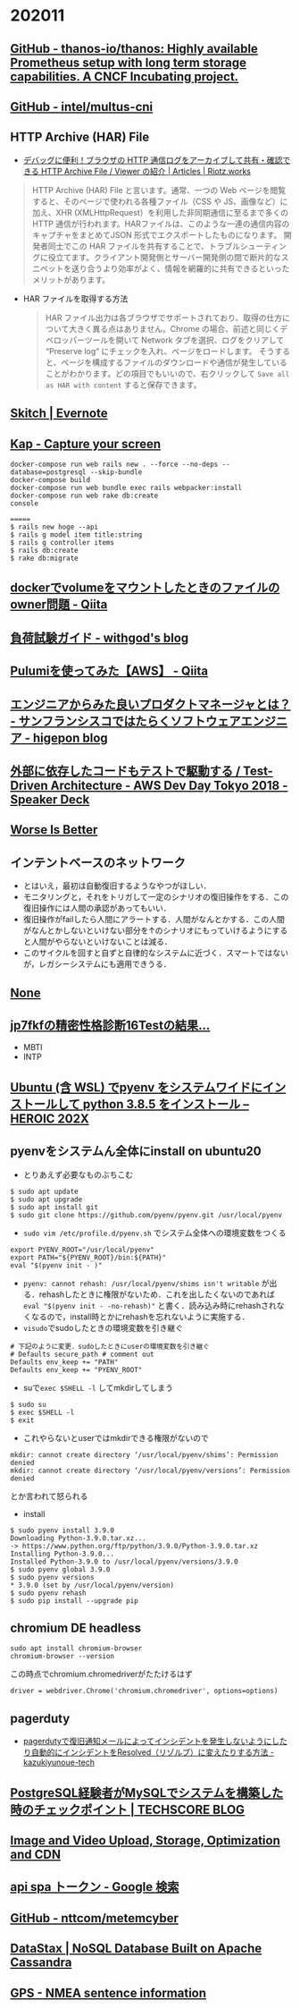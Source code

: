 # 202011

## [GitHub - thanos-io/thanos: Highly available Prometheus setup with long term storage capabilities. A CNCF Incubating project.](https://github.com/thanos-io/thanos)

## [GitHub - intel/multus-cni](https://github.com/intel/multus-cni)

## HTTP Archive (HAR) File
- [デバッグに便利！ブラウザの HTTP 通信ログをアーカイブして共有・確認できる HTTP Archive File / Viewer の紹介 | Articles | Riotz.works](https://riotz.works/articles/lopburny/2019/09/15/introduce-http-archive-file-and-viewer/)
> HTTP Archive (HAR) File と言います。通常、一つの Web ページを閲覧すると、そのページで使われる各種ファイル（CSS や JS、画像など）に加え、XHR (XMLHttpRequest）を利用した非同期通信に至るまで多くの HTTP 通信が行われます。HARファイルは、このような一連の通信内容のキャプチャをまとめてJSON 形式でエクスポートしたものになります。
> 開発者同士でこの HAR ファイルを共有することで、トラブルシューティングに役立てます。クライアント開発側とサーバー開発側の間で断片的なスニペットを送り合うより効率がよく、情報を網羅的に共有できるといったメリットがあります。

- HAR ファイルを取得する方法
  > HAR ファイル出力は各ブラウザでサポートされており、取得の仕方について大きく異る点はありません。Chrome の場合、前述と同じくデベロッパーツールを開いて Network タブを選択、ログをクリアして “Preserve log“ にチェックを入れ、ページをロードします。
  > そうすると、ページを構成するファイルのダウンロードや通信が発生していることがわかります。どの項目でもいいので、右クリックして `Save all as HAR with content` すると保存できます。

## [Skitch | Evernote](https://evernote.com/intl/jp/products/skitch)

## [Kap - Capture your screen](https://getkap.co/)

```
docker-compose run web rails new . --force --no-deps --database=postgresql --skip-bundle
docker-compose build
docker-compose run web bundle exec rails webpacker:install
docker-compose run web rake db:create
console

=====
$ rails new hoge --api
$ rails g model item title:string
$ rails g controller items
$ rails db:create
$ rake db:migrate
```

## [dockerでvolumeをマウントしたときのファイルのowner問題 - Qiita](https://qiita.com/yohm/items/047b2e68d008ebb0f001)

## [負荷試験ガイド - withgod's blog](https://withgod.hatenablog.com/entry/2020/11/09/131930#fn-3345c36e)

## [Pulumiを使ってみた【AWS】 - Qiita](https://qiita.com/KsntsTt/items/6fb71af2d265939184c3)

## [エンジニアからみた良いプロダクトマネージャとは？ - サンフランシスコではたらくソフトウェアエンジニア - higepon blog](https://higepon.hatenablog.com/entry/20150725/1437752889)

## [外部に依存したコードもテストで駆動する / Test-Driven Architecture - AWS Dev Day Tokyo 2018 - Speaker Deck](https://speakerdeck.com/twada/test-driven-architecture-aws-dev-day-tokyo-2018)

## [Worse Is Better](http://www.kt.rim.or.jp/~hisashim/gabriel/WorseIsBetter.ja.html)

## インテントベースのネットワーク
  - とはいえ，最初は自動復旧するようなやつがほしい．
  - モニタリングと，それをトリガして一定のシナリオの復旧操作をする．この復旧操作には人間の承認があってもいい．
  - 復旧操作がfailしたら人間にアラートする．人間がなんとかする．この人間がなんとかしないといけない部分を↑のシナリオにもっていけるようにすると人間がやらないといけないことは減る．
  - このサイクルを回すと自ずと自律的なシステムに近づく．スマートではないが，レガシーシステムにも適用できうる．

## [None](https://www.monotaro.com/p/5351/0958/)

## [jp7fkfの精密性格診断16Testの結果...](https://16test.uranaino.net/share/GqiRx2C0szqG9DrU5F3T)
- MBTI
- INTP

## [Ubuntu (含 WSL) でpyenv をシステムワイドにインストールして python 3.8.5 をインストール – HEROIC 202X](https://home.hirosaki-u.ac.jp/heroic-2020/970/)

## pyenvをシステムん全体にinstall on ubuntu20
- とりあえず必要なものぶちこむ
```
$ sudo apt update
$ sudo apt upgrade
$ sudo apt install git
$ sudo git clone https://github.com/pyenv/pyenv.git /usr/local/pyenv
```
- `sudo vim /etc/profile.d/pyenv.sh` でシステム全体への環境変数をつくる
```
export PYENV_ROOT="/usr/local/pyenv"
export PATH="${PYENV_ROOT}/bin:${PATH}"
eval "$(pyenv init - )"
```
  - `pyenv: cannot rehash: /usr/local/pyenv/shims isn't writable`
    が出る．rehashしたときに権限がないため．これを出したくないのであれば `eval "$(pyenv init - -no-rehash)"` と書く．読み込み時にrehashされなくなるので，install時とかにrehashを忘れないように実施する．
- `visudo`でsudoしたときの環境変数を引き継ぐ
```
# 下記のように変更．sudoしたときにuserの環境変数を引き継ぐ
# Defaults secure_path # comment out
Defaults env_keep += "PATH"
Defaults env_keep += "PYENV_ROOT"
```
- suで`exec $SHELL -l` してmkdirしてしまう
```
$ sudo su
$ exec $SHELL -l
$ exit
```
  - これやらないとuserではmkdirできる権限がないので
  ```
  mkdir: cannot create directory ‘/usr/local/pyenv/shims’: Permission denied
  mkdir: cannot create directory ‘/usr/local/pyenv/versions’: Permission denied
  ```
  とか言われて怒られる
- install
```
$ sudo pyenv install 3.9.0
Downloading Python-3.9.0.tar.xz...
-> https://www.python.org/ftp/python/3.9.0/Python-3.9.0.tar.xz
Installing Python-3.9.0...
Installed Python-3.9.0 to /usr/local/pyenv/versions/3.9.0
$ sudo pyenv global 3.9.0
$ sudo pyenv versions
* 3.9.0 (set by /usr/local/pyenv/version)
$ sudo pyenv rehash
$ sudo pip install --upgrade pip
```

## chromium DE headless
```
sudo apt install chromium-browser
chromium-browser --version
```
この時点でchromium.chromedriverがたたけるはず
```
driver = webdriver.Chrome('chromium.chromedriver', options=options)
```

## pagerduty
- [pagerdutyで復旧通知メールによってインシデントを発生しないようにしたり自動的にインシデントをResolved（リゾルブ）に変えたりする方法 - kazukiyunoue-tech](http://kazukiyunoue-tech.hatenablog.com/entry/2016/01/15/180236)

## [PostgreSQL経験者がMySQLでシステムを構築した時のチェックポイント | TECHSCORE BLOG](https://www.techscore.com/blog/2014/12/01/checkpoint_of_mysql_for_pg_user/)

## [Image and Video Upload, Storage, Optimization and CDN](https://cloudinary.com/)

## [api spa トークン - Google 検索](https://www.google.com/search?q=api+spa+%E3%83%88%E3%83%BC%E3%82%AF%E3%83%B3&oq=api+spa+%E3%83%88%E3%83%BC%E3%82%AF%E3%83%B3&aqs=chrome..69i57j0i333l2.2030j0j9&sourceid=chrome&ie=UTF-8)

## [GitHub - nttcom/metemcyber](https://github.com/nttcom/metemcyber)

## [DataStax | NoSQL Database Built on Apache Cassandra](https://www.datastax.com/)

## [GPS - NMEA sentence information](http://aprs.gids.nl/nmea/)
